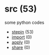 # src (53)
some python codes

+ [stepin](stepin/README.md) (53)
+ [import](import/README.md) (0)
+ [apply](apply/README.md) (0)
+ [share](share/README.md) (0)
